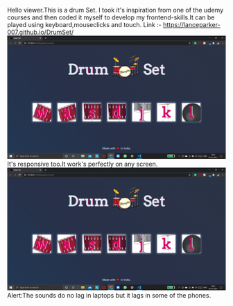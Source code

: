 Hello viewer.This is a drum Set. I took it's inspiration from one of the udemy courses and then coded it myself to develop my frontend-skills.It can be played using keyboard,mouseclicks and touch.
Link :- https://lanceparker-007.github.io/DrumSet/
![](images/DrumSet_preview_1.png)
It's responsive too.It work's perfectly on any screen.
![](images/DrumSet_preview_1.png)
Alert:The sounds do no lag in laptops but it lags in some of the phones.
